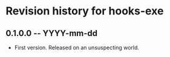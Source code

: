 # Revision history for hooks-exe

## 0.1.0.0 -- YYYY-mm-dd

* First version. Released on an unsuspecting world.
